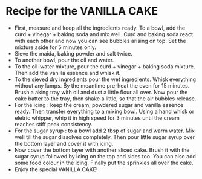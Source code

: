 # Recipe for the VANILLA CAKE

* First, measure and keep all the ingredients ready. To a bowl, add the curd + vinegar + baking soda and mix well. Curd and baking soda react with each other and now you can see bubbles arising on top. Set the mixture aside for 5 minutes only.
* Sieve the maida, baking powder and salt twice.
* To another bowl, pour the oil and water.
* To the oil-water mixture, pour the curd + vinegar + baking soda mixture. Then add the vanilla essence and whisk it.
* To the sieved dry ingredients pour the wet ingredients. Whisk everything without any lumps. By the meantime pre-heat the oven for 15 minutes. Brush a aking tray with oil and dust a little flour all over. Now pour the cake batter to the tray, then shake a little, so that the air bubbles release.
* For the icing : keep the cream, powdered sugar and vanilla essence ready. Then transfer everything to a mixing bowl. Using a hand whisk or eletric whipper, whip it in high speed for 3 minutes until the cream reaches stiff peak consistency. 
* For the sugar syrup : to a bowl add 2 tbsp of sugar and warm water. Mix well till the sugar dissolves completely. Then pour little sugar syrup over the bottom layer and cover it with icing. 
* Now cover the bottom layer  with another sliced cake. Brush it with the sugar syrup followed by icing on the top and sides too. You can also add some food colour in the icing. Finally put the sprinkles all over the cake.
* Enjoy the special VANILLA CAKE!
